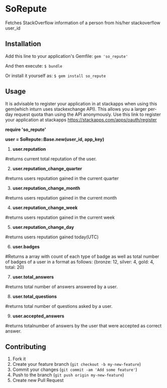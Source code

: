 # SoRepute 

  Fetches StackOverflow information of a person from his/her stackoverflow user_id

## Installation

Add this line to your application's Gemfile:
  `gem 'so_repute'`

And then execute:
  `$ bundle`

Or install it yourself as:
  `$ gem install so_repute`

## Usage
  It is advisable to register your application in at stackapps when using this gem(which inturn uses stackexchange API). This allows you a larger per-day request quota than using the API anonymously. Use this link to register your application at stackapps https://stackapps.com/apps/oauth/register

  **require 'so_repute'**

  **user = SoRepute::Base.new(user_id, app_key)**

  1) **user.reputation**

  #returns current total reputation of the user.

  2) **user.reputation_change_quarter**

  #returns users reputation gained in the current quarter

  3) **user.reputation_change_month**

  #returns users reputation gained in the current month


  4) **user.reputation_change_week**

  #returns users reputation gained in the current week
  

  5) **user.reputation_change_day**

  #returns users reputation gained today(UTC) 
  
  6) **user.badges**

  #Returns a array with count of each type of badge as well as total number of badges of a user in a format as follows: {bronze: 12, silver: 4, gold: 4, total: 20}
  

  7) **user.total_answers**

  #returns total number of answers answered by a user.
  
    
  8) **user.total_questions**

  #returns total number of questions asked by a user.
  
  
  9) **user.accepted_answers**

  #returns totalnumber of answers by the user that were accepted as correct answer.
  

## Contributing

1. Fork it
2. Create your feature branch (`git checkout -b my-new-feature`)
3. Commit your changes (`git commit -am 'Add some feature'`)
4. Push to the branch (`git push origin my-new-feature`)
5. Create new Pull Request
